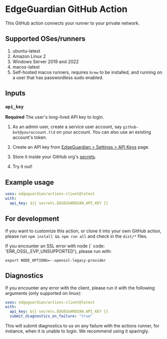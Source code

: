 # EdgeGuardian GitHub Action

This GitHub action connects your runner to your private network.

## Supported OSes/runners
1. ubuntu-latest
2. Amazon Linux 2
3. Windows Server 2019 and 2022
4. macos-latest
5. Self-hosted macos runners, requires `brew` to be installed, and running on a user that has passwordless sudo enabled. 

## Inputs

### `api_key`

**Required** The user's long-lived API key to login.

1. As an admin user, create a service user account, say
   `github-bot@youraccount.tld` on your account.  You can also use an existing
   account's token.

2. Create an API key from [EdgeGuardian > Settings > API Keys](https://app.edge-guardian.io/ui/api_keys) page.

3. Store it inside your GitHub org's
   [secrets](https://docs.github.com/en/actions/security-guides/encrypted-secrets).

4. Try it out!

## Example usage

```yaml
uses: edgeguardian/actions-client@latest
with:
  api_key: ${{ secrets.EDGEGUARDIAN_API_KEY }}
```

## For development

If you want to customize this action, or clone it into your own GitHub action,
please run `npm install && npm run all` and check in the `dist/*` files.

If you encounter an SSL error with node (`  code: 'ERR_OSSL_EVP_UNSUPPORTED'),
please run with:

```
export NODE_OPTIONS=--openssl-legacy-provider
```

## Diagnostics
If you encounter any error with the client, please run it with the following
arguments (only supported on linux):

```yaml
uses: edgeguardian/actions-client@latest
with:
  api_key: ${{ secrets.EDGEGUARDIAN_API_KEY }}
  submit_diagnostics_on_failure: "true"
```

This will submit diagnostics to us on any failure with the actions runner, for
instance, when it is unable to login. We recommend using it sparingly.
